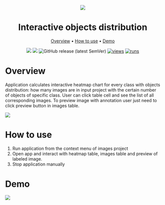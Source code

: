 <div align="center" markdown>

<img src="https://user-images.githubusercontent.com/106374579/187223426-ec7e0fae-8ba9-48fd-b71f-8680cc0f1b49.png">

# Interactive objects distribution

<p align="center">
  <a href="#Overview">Overview</a> •
  <a href="#How-to-Use">How to use</a> •
  <a href="#Demo">Demo</a>
</p>

[![](https://img.shields.io/badge/supervisely-ecosystem-brightgreen)](https://ecosystem.supervisely.com/apps/supervisely-ecosystem/interactive-objects-distribution)
[![](https://img.shields.io/badge/slack-chat-green.svg?logo=slack)](https://supervisely.com/slack)
![GitHub release (latest SemVer)](https://img.shields.io/github/v/release/supervisely-ecosystem/interactive-objects-distribution)
[![views](https://app.supervisely.com/img/badges/views/supervisely-ecosystem/interactive-objects-distribution.png)](https://supervisely.com)
[![runs](https://app.supervisely.com/img/badges/runs/supervisely-ecosystem/interactive-objects-distribution.png)](https://supervisely.com)

</div>

# Overview

Application calculates interactive heatmap chart for every class with objects distribution: how many images are in input project with the certain number of objects of specific class. User can click table cell and see the list of all corresponding images. To preview image with annotation user just need to click preview button in images table.

<img src="https://user-images.githubusercontent.com/12828725/187033791-1fbad623-dd8b-467a-ac0c-06aa2a9532d2.png" />

# How to use
1. Run application from the context menu of images project
2. Open app and interact with heatmap table, images table and preview of labeled image.
3. Stop application manually

# Demo

<img src="https://user-images.githubusercontent.com/12828725/187032944-3dc14498-3758-489d-b4a6-3eaa03c5ea73.gif" />
